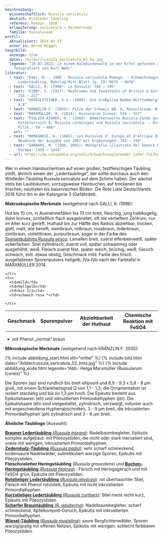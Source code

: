 ```yaml
---
beschreibung:
  wissenschaftlich: Russula sericatula
  deutsch: Wildleder-Täubling
  referenz: Romagn. 1958
  erlaeuterung: sericatula = Seidenraupe
  familie: Russulaceae
profil:
  aktualisiert: 2024-02-23
  autor_in: Bernd Miggel
hauptbild:
  anzeige: true
  datei: /bilder/russula_sericatula_01_kw.jpg
  legende: "28.07.2021: in einem Kalkbuchenwald in der Eifel gefunden und
    fotografiert von Karl Wehr"
literatur:
  - text: "Eder, M. - 1986 - Russula sericatula Romagn. – Schwachreagierender
      Ledertäubling, Mykolog-Mitt-Blatt Jg. 29: 0075 - 0076"
  - text: "GALLI, R. (1996): Le Russule: 394 – 395"
  - text: "KIBBY, G. (2017): Mushrooms and Toadstools of Britain & Europe Vol. 1:
      216 – 217"
  - text: "KRIEGLSTEINER, G.J. (2000): Die Großpilze Baden-Württembergs, Bd. 2: Nr.
      4.8"
  - text: "KRÄNZLIN F. (2005): Pilze der Schweiz Bd. 6, Russulaceae: Nr. 200"
  - text: "MARXMÜLLER, H. (2014): Russularum Icones: 554 – 557"
  - text: "PIDLICH-AIGNER, H., (2009): Bemerkenswerte Russula-Funde aus
      Ostösterreich 6: Russula carminipes und Russula sericatula. – Österr. Z.
      Pilzk.: 59 – 468"
    url: ""
  - text: "ROMAGNESI, H. (1985): Les Russules d' Europe et d'Afrique du Nord.
      Neudruck der Ausgabe von 1967 mit Ergänzungen: 743 – 749"
  - text: "SARNARI, M. (1998, 2005): Monografia illustrata del Genere Russula in
      Europa: 1439 – 1444"
  - url: https://de.wikipedia.org/wiki/Schwachreagierender_Leder-T%C3%A4ubling
---
```

Wer in einem Hainbuchenhain auf einen großen, festfleischigen Täubling stößt, ähnlich einem der „Ledertäublinge“, der sollte durchaus auch den Wildleder-Täubling Russula sericatula auf dem Schirm haben. Der wächst stets bei Laubbäumen, vorzugsweise Hainbuchen, auf trockenen bis frischen, neutralen bis basenreichen Böden. Die Rote Liste Deutschlands 2016 führt ihn in der Katergorie 3 (Gefährdet).

**Makroskopische Merkmale** (weitgehend nach GALLI, R. (1996):

Hut bis 10 cm, in Ausnahmefällen bis 13 cm breit, fleischig, jung halbkugelig, dann konvex, schließlich flach ausgebreitet, oft mit vertieftem Zentrum, nur im Alter kurz gerieft. Huthaut bis zur Hälfte des Radius abziehbar, trocken, glatt, matt, wie bereift, weinbraun, rotbraun, rosabraun, lederbraun, zimtbraun, violettbraun, purpurbraun, sogar in der Farbe des [Speisetäublings *Russula vesca*](/pilze/russula-vesca-speisetäubling). Lamellen breit, zuerst elfenbeinweiß, später ockerfarben. Stiel zylindrisch, zuerst voll, später schwammig oder ausgehöhlt, weiß. Fleisch zuerst fest, später weich, brüchig, weiß, Geruch schwach, evtl. etwas obstig, Geschmack mild. Farbe des frisch ausgefallenen Sporenpulvers hellgelb, IVa-IVb nach der Farbtafel in MARXMÜLLER 2014.

<div class="table-responsive">
  <table class="table taeubling">
    <tr>
      <th rowspan="2">Geschmack</th>
      <th rowspan="2">Sporenpulver</th>
      <th rowspan="2">Abziehbarkeit der Huthaut</th>
      <th colspan="3" class="text-center">Chemische Reaktion mit FeSO4</th>
    </tr>
    <tr>
      
      
    </tr>
    <tr>
      <td>mild</td>
      <td>hellgelb</td>
      <td>bis 1/2</td>
      <td>schwach rosa *</td>
       
    </tr>
  </table>
</div>

* mit Phenol „normal“ braun

**Mikroskopische Merkmale** (weitgehend nach KRÄNZLIN F. 2005):

{% include abbildung_start.html stil="mittel" %}
{% include bild.html datei="/bilder/russula_sericatula_02_hmx.jpg" %}
{% include abbildung_ende.html legende="Abb.: Helga Marxmüller (Russularum Icones)" %}

Die Sporen (sp) sind rundlich bis breit ellipsoid und 6,9 - 9,3  x 5,8 - 8 µm groß, mit einem Schlankheitsgrad Q von 1,1 - 1,2; die Ornamentation ist isoliert stachelig und bis zu 1,3 µm hoch. Die Epikutis besteht aus Epikutishaaren (eh) und inkrustierten Primordialhyphen (ph). Die Epikutishaare (eh) sind vielgestaltet, zylindrisch, verzweigt, mitunter auch mit angeschwollene Hyphenabschnitten, 3 - 9 µm breit, die inkrustierten Primordialhyphen (ph) zylindrisch und 3 - 6 µm breit.

**Ähnliche Täublinge** (Auswahl):

[**Brauner Ledertäubling** (*Russula integra*)](/pilze/russula-integra-brauner-ledertäubling): Nadelbaumbegleiter, Epikutis komplex aufgebaut: mit Pileozystiden, die nicht oder stark inkrustiert sind, sowie mit wenigen, inkrustierten Primordialhyphen.\
[**Zedernholz-Täubling** (*Russula badia*)](/pilze/russula-badia-zedernholz-täubling): sehr scharf schmeckend, bodensaure Nadelwälder, subretikuliert warzige Sporen, Epikutis mit Pileozystiden.\
**Fleischvioletter Heringstäubling** (*Russula graveolens*) und [**Buchen-Heringstäubling** (*Russula faginea*)](/pilze/russula-faginea-buchen-heringstäubling) : Fleisch mit Heringsgeruch und mit FeSO4 grün, Epikutis mit Pileozystiden.\
[**Rotstieliger Ledertäubling** (*Russula olivacea*)](/pilze/russula-olivacea-rotstieliger-ledertäubling): rot überhauchter Stiel, Fleisch mit Phenol rotviolett, Epikutis mit nicht inkrustierten Primordialhyphen.\
[**Kurzstieliger Ledertäubling** (*Russula curtipes*)](/pilze/russula-curtipes-kurzstieliger-ledertäubling): Stiel meist recht kurz, Epikutis mit Pileozystiden.\
[**Scharfer Brauntäubling** (*R. adulterina*)](/pilze/russula-adulterina-scharfer-brauntäubling): Nadelbaumbegleiter, scharf schmeckend, Apfelkompott-Geruch, Epikutis mit inkrustierten Primordialhyphen.\
[**Wiesel-Täubling** (*Russula mustelina*)](/pilze/russula-mustelina-wiesel-täubling): saure Bergfichtenwälder, Sporen warzig/gratig mit offenen Netzen, Epikutis mit wenigen, schlecht färbbaren Pileozystiden.